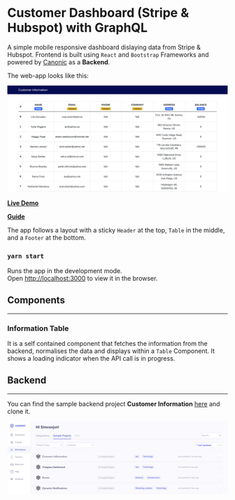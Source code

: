 # Customer Dashboard (Stripe & Hubspot) with GraphQL

A simple mobile responsive dashboard dislaying data from Stripe & Hubspot. Frontend is built using `React` and `Bootstrap` Frameworks and powered by [Canonic](https://canonic.dev/) as a **Backend**.

The web-app looks like this:

![Screenshot](./screenshots/customer-info.png)

[**Live Demo**]()

[**Guide**]()

The app follows a layout with a sticky `Header` at the top, `Table` in the middle, and a `Footer` at the bottom.

### `yarn start`

Runs the app in the development mode.\
Open [http://localhost:3000](http://localhost:3000) to view it in the browser.

## Components

---

### Information Table

It is a self contained component that fetches the information from the backend, normalises the data and displays within a `Table` Component. It shows a loading indicator when the API call is in progress.

## Backend

---

You can find the sample backend project **Customer Information** [here](https://app.canonic.dev/dashboard/marketplace/samples) and clone it.

![Screenshot](./screenshots/sample.png)
